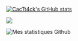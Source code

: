 [![CacTt4ck's GitHub stats](https://github-readme-stats.vercel.app/api?username=cactt4ck&theme=tokyonight&bg_color=2F3136&text_color=fff&title_color=7289DA&hide_border=true?count_private=true&show_icons=true)](https://github.com/cactt4ck)

![](https://github-readme-stats.vercel.app/api/top-langs/?username=cactt4ck&langs_count=8&card_width=250&theme=tokyonight&bg_color=2F3136&text_color=fff&title_color=7289DA&hide_border=true)

![Mes statistiques Github](https://github-readme-stats.vercel.app/api?username=cactt4ck&count_private=true&show_icons=true)

<!--
**CacTt4ck/CacTt4ck** is a ✨ _special_ ✨ repository because its `README.md` (this file) appears on your GitHub profile.

Here are some ideas to get you started:

- 🔭 I’m currently working on ...
- 🌱 I’m currently learning ...
- 👯 I’m looking to collaborate on ...
- 🤔 I’m looking for help with ...
- 💬 Ask me about ...
- 📫 How to reach me: ...
- 😄 Pronouns: ...
- ⚡ Fun fact: ...
-->
